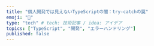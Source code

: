 ```yaml
---
title: "個人開発では見えないTypeScriptの闇：try-catchの罠"
emoji: "🧐"
type: "tech" # tech: 技術記事 / idea: アイデア
topics: ["TypeScript", "開発", "エラーハンドリング"]
published: false
---
```

